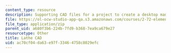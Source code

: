```yaml
---
content_type: resource
description: Supporting CAD files for a project to create a desktop manual lathe.
file: https://ol-ocw-studio-app-qa.s3.amazonaws.com/courses/2-72-elements-of-mechanical-design-spring-2009/ac70cf04da63e97f33464758c8029efc_lathe09.zip
file_type: application/zip
parent_uid: a680f3b6-224b-7fd9-b368-7ea9ca679e27
resourcetype: Other
title: Lathe CAD
uid: ac70cf04-da63-e97f-3346-4758c8029efc
---
```

